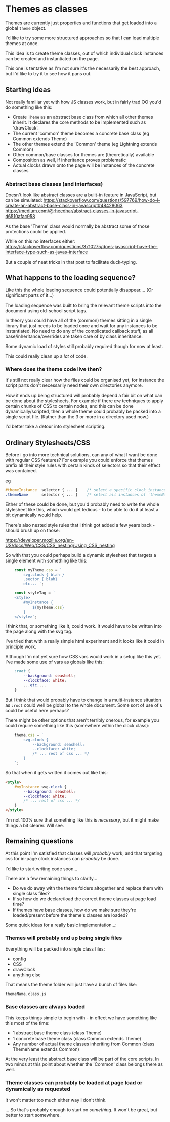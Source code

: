 Themes as classes
=================

Themes are currently just properties and functions that get loaded into a global `theme` object.

I'd like to try some more structured approaches so that I can load multiple themes at once.

This idea is to create theme classes, out of which individual clock instances can be created and instantiated on the page.

This one is tentative as I'm not sure it's the necessarily the best approach, but I'd like to try it to see how it pans out.


Starting ideas
--------------

Not really familiar yet with how JS classes work, but in fairly trad OO you'd do something like this:

* Create `Theme` as an abstract base class from which all other themes inherit. It declares the core methods to be implemented such as 'drawClock'.
* The current 'common' theme becomes a concrete base class (eg Common extends Theme)
* The other themes extend the 'Common' theme (eg Lightning extends Common)
* Other common/base classes for themes are (theoretically) available
* Composition as well, if inheritance proves problematic
* Actual clocks drawn onto the page will be instances of the concrete classes

### Abstract base classes (and interfaces)
Doesn't look like abstract classes are a built-in feature in JavaScript, but can be simulated:
https://stackoverflow.com/questions/597769/how-do-i-create-an-abstract-base-class-in-javascript#48428063
https://medium.com/@rheedhar/abstract-classes-in-javascript-d6510afac958

As the base 'Theme' class would normally be abstract some of those protections could be applied.

While on this no interfaces either:
https://stackoverflow.com/questions/3710275/does-javascript-have-the-interface-type-such-as-javas-interface

But a couple of neat tricks in that post to facilitate duck-typing.


What happens to the loading sequence?
-------------------------------------

Like this the whole loading sequence could potentially disappear....
(Or significant parts of it...)

The loading sequence was built to bring the relevant theme scripts into the document using old-school script tags.

In theory you could have all of the (common) themes sitting in a single library that just needs to be loaded once and wait for any instances to be instantiated.
No need to do any of the complicated callback stuff, as all base/inheritance/overrides are taken care of by class inheritance.

Some dynamic load of styles still probably required though for now at least.

This could really clean up a *lot* of code.

### Where does the theme code live then?

It's still not really clear how the files could be organised yet, for instance the script parts don't necessarily need their own directories anymore.

How it ends up being structured will probably depend a fair bit on what can be done about the stylesheets.
For example if there *are* techniques to apply certain chunks of CSS to certain nodes, and this can be done dynamically/scripted, then a whole theme could probably be packed into a single script file.
(Rather than the 3 or more in a directory used now.)

I'd better take a detour into stylesheet scripting.


Ordinary Stylesheets/CSS
------------------------
Before i go into more technical solutions, can any of what I want be done with regular CSS features?
For example you could enforce that themes prefix all their style rules with certain kinds of selectors so that their effect was contained.

eg
```css
#themeInstance  selector { ... }	/* select a specific clock instance on the page */
.themeName      selector { ... }	/* select all instances of 'themeName' clocks on the page */
```

Either of these could be done, but you'd probably need to write the whole stylesheet like this, which would get tedious - to be able to do it at least a bit dynamically would help.

There's also nested style rules that i think got added a few years back - should brush up on those:

https://developer.mozilla.org/en-US/docs/Web/CSS/CSS_nesting/Using_CSS_nesting

So with that you could perhaps build a dynamic stylesheet that targets a single element with something like this:

```js
	const myTheme.css = `
		svg.clock { blah }
		.sector { blah}
		etc... `;

	const styleTag = `
	<style>
		#myInstance {
			${myTheme.css}
		}
	</style>`;
```

I think that, or something like it, could work. It would have to be written into the page along with the svg tag.

I've tried that with a really simple html experiment and it looks like it could in principle work.

Although I'm not yet sure how CSS vars would work in a setup like this yet.
I've made some use of vars as globals like this:

```css
	:root {
		--background: seashell;
		--clockface: white;
		...etc....
	}
```

But I think that would probably have to change in a multi-instance situation as `:root` could well be global to the whole document.
Some sort of use of `&` could be useful here perhaps?

There might be other options that aren't terribly onerous, for example you could require something like this (somewhere within the clock class):

```js
	theme.css = `
		svg.clock {
			--background: seashell;
			--clockface: white;
			/* ... rest of css ... */
		}
	`;
```

So that when it gets written it comes out like this:

```html
<style>
	#myInstance svg.clock {
		--background: seashell;
		--clockface: white;
		/* ... rest of css ... */
	}
</style>
```

I'm not 100% sure that something like this is *necessary*, but it might make things a bit clearer.
Will see.



Remaining questions
-------------------

At this point I'm satisfied that classes will *probably* work, and that targeting css for in-page clock instances can *probably* be done.

I'd like to start writing code soon...

There are a few remaining things to clarify...

* Do we do away with the theme folders altogether and replace them with single class files?
* If so how do we declare/load the correct theme classes at page load time?
* If themes have base classes, how do we make sure they're loaded/present before the theme's classes are loaded?

Some quick ideas for a really basic implementation...:


### Themes will probably end up being single files
Everything will be packed into single class files:
* config
* CSS
* drawClock
* anything else

That means the theme folder will just have a bunch of files like:

	themeName.class.js

### Base classes are always loaded
This keeps things simple to begin with - in effect we have something like this most of the time:
* 1 abstract base theme class (class Theme)
* 1 concrete base theme class (class Common extends Theme)
* Any number of actual theme classes inheriting from Common (class ThemeName extends Common)

At the very least the abstract base class will be part of the core scripts.
In two minds at this point about whether the 'Common' class belongs there as well.

### Theme classes can probably be loaded at page load or dynamically as requested
It won't matter too much either way I don't think.

...
So that's probably enough to start on *something*.
It won't be great, but better to start somewhere.
